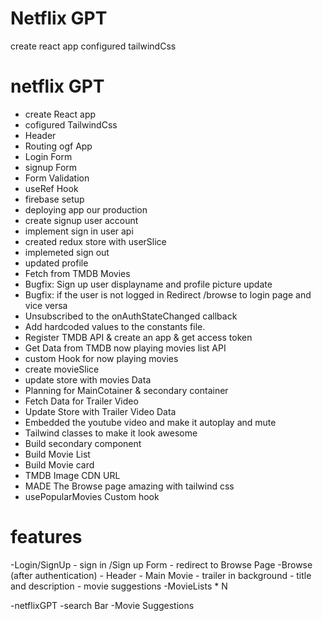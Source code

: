 # Netflix GPT
create react app
configured tailwindCss


# netflix GPT
- create React app
- cofigured TailwindCss
- Header
- Routing ogf App
- Login Form
- signup Form
- Form Validation
- useRef Hook
- firebase setup
- deploying app our production
- create signup user account
- implement sign in user api
- created redux store with userSlice
- implemeted sign out
- updated profile
- Fetch from TMDB Movies
- Bugfix: Sign up user displayname and profile picture update
- Bugfix: if the user is not logged in Redirect /browse to login page and vice versa
- Unsubscribed to the onAuthStateChanged callback
- Add hardcoded values to the constants file.
- Register TMDB API & create an app & get access token
- Get Data from TMDB now playing movies list API
- custom Hook for now playing movies
- create movieSlice
- update store with movies Data
- Planning for MainCotainer & secondary container
- Fetch Data for Trailer Video
- Update Store with Trailer Video Data
- Embedded the youtube video and make it autoplay and mute
- Tailwind classes to make it look awesome
- Build secondary component
- Build Movie List
- Build Movie card
- TMDB Image CDN URL
- MADE The Browse page amazing with tailwind css
- usePopularMovies Custom hook




# features
-Login/SignUp
    - sign in /Sign up Form 
    - redirect to Browse Page
-Browse (after authentication)
    - Header
    - Main Movie
        - trailer in background
        - title and description
        - movie suggestions
            -MovieLists * N

-netflixGPT
    -search Bar
    -Movie Suggestions
